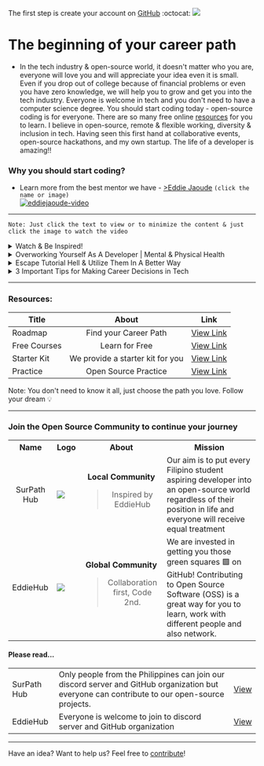The first step is create your account on <a href="https://github.com/">GitHub</a> :octocat:
<img src="https://user-images.githubusercontent.com/73097560/115834477-dbab4500-a447-11eb-908a-139a6edaec5c.gif">

# The beginning of your career path
- In the tech industry & open-source world, it doesn't matter who you are, everyone will love you and will appreciate your idea even it is small. Even if you drop out of college because of financial problems or even you have zero knowledge, we will help you to grow and get you into the tech industry. Everyone is welcome in tech and you don't need to have a computer science degree. You should start coding today - open-source coding is for everyone. There are so many free online <a href="https://github.com/SurPathHub/starter-kit#resources">resources</a> for you to learn. I believe in open-source, remote & flexible working, diversity & inclusion in tech. Having seen this first hand at collaborative events, open-source hackathons, and my own startup. The life of a developer is amazing!!

### Why you should start coding?
- Learn more from the best mentor we have - <a href="https://www.youtube.com/watch?v=WnvgzVQP7OM">>Eddie Jaoude</a> `(click the name or image)`<br> 
[![eddiejaoude-video](https://img.youtube.com/vi/WnvgzVQP7OM/0.jpg)](https://www.youtube.com/watch?v=WnvgzVQP7OM)

<hr />

`Note: Just click the text to view or to minimize the content & just click the image to watch the video`

<details><summary>Watch & Be Inspired!</summary>

<table>
  <tr>
    <th>Title</th>
    <th>Subtitle</th>
    <th>Link</th>
  </tr>
  <tr>
    <td>Software Engineer</td>
    <td>Day in the Life of a Remote Software Engineer</td>
    <td><a href="https://www.youtube.com/watch?v=OGaWn1G0h4c&t=295s">View Link</a></td>
  </tr>
  <tr>
    <td>Software Engineer</td>
    <td>WEEK IN THE LIFE software engineer in LA</td>
    <td><a href="https://www.youtube.com/watch?v=JPTjXg6PrnQ">View Link</a></td>
  </tr>
  <tr>
    <td>Data Scientist</td>
    <td>A day in the life of a Data Scientist (lifestyle)</td>
    <td><a href="https://www.youtube.com/watch?v=Hz4ihJJAMJ8">View Link</a></td>
  </tr>
  <tr>
    <td>Data Scientist</td>
    <td>Work Week in My Life as a Data Scientist</td>
    <td><a href="https://www.youtube.com/watch?v=yfLczGFw-ok">View Link</a></td>
  </tr>
</table>  
</details>

<details><summary>Overworking Yourself As A Developer | Mental & Physical Health</summary>
<a href="https://www.youtube.com/watch?v=BKQVqzhnP8I&t=261s"><img src="https://img.youtube.com/vi/BKQVqzhnP8I/0.jpg"></a>
</details>

<details><summary>Escape Tutorial Hell & Utilize Them In A Better Way</summary>
<a href="https://www.youtube.com/watch?v=g_aMpyMvQ9k"><img src="https://img.youtube.com/vi/g_aMpyMvQ9k/0.jpg"></a>
</details>

<details><summary>3 Important Tips for Making Career Decisions in Tech</summary>
<a href="https://www.youtube.com/watch?v=syyzEdQQ6yI"><img src="https://img.youtube.com/vi/syyzEdQQ6yI/0.jpg"></a>  
</details>  
  
<hr />

### Resources: 

| Title       | About      | Link  |
|-------------|:---------:|:-----:|
| Roadmap     | Find your Career Path | <a href="https://github.com/SurPathHub/starter-kit/tree/main/roadmap">View Link</a> |
| Free Courses | Learn for Free | <a href="https://github.com/SurPathHub/starter-kit/blob/main/courses/free-course-list.md">View Link</a> |
| Starter Kit | We provide a starter kit for you | <a href="https://github.com/SurPathHub/starter-kit/blob/main/resources/starter-kit.md">View Link</a> |
| Practice | Open Source Practice | <a href="https://github.com/SurPathHub/starter-kit/blob/main/practice/open-source-practice.md">View Link</a> |

Note: You don't need to know it all, just choose the path you love. Follow your dream 💡

<hr />

### Join the Open Source Community to continue your journey

<table>
  <tr>
    <th>Name</th>
    <th>Logo</th>
    <th>About</th>
    <th>Mission</th>
  </tr>
  <tr>
    <td align="center">SurPath Hub</td>
    <td><a href="https://github.com/SurPathHub"><img src="https://avatars3.githubusercontent.com/u/75564428?s=150&v=4" /></a></td>
    <td align="center"><strong>Local Community</strong> <blockquote>Inspired by EddieHub</blockquote></td>
    <td>Our aim is to put every Filipino student aspiring developer into an open-source world regardless of their position in life and everyone will receive equal treatment</td>
  </tr>
  <tr>
    <td>EddieHub</td>
    <td><a href="https://github.com/EddieHubCommunity"><img src="https://avatars3.githubusercontent.com/u/66388388?s=150&v=4" /></a></td>
    <td align="center"><strong>Global Community</strong> <blockquote>Collaboration first, Code 2nd.</blockquote></td>
    <td>We are invested in getting you those green squares 🟩 on GitHub! Contributing to Open Source Software (OSS) is a great way for you to learn, work with different people and also network.</td>
  </tr>
</table>

#### Please read...

<table>
  <tr>
    <td>SurPath Hub</td>
    <td>Only people from the Philippines can join our discord server and GitHub organization but everyone can contribute to our open-source projects.</td>
    <td><a href="https://surpathhub.github.io/">View</a></td>
  </tr>
  <tr>
    <td>EddieHub</td>
    <td>Everyone is welcome to join to discord server and GitHub organization</td>
    <td><a href="https://www.eddiehub.org">View</a></td>
  </tr>
</table>

<hr />

<p>Have an idea? Want to help us? Feel free to <a href="CONTRIBUTING.md">contribute</a>!</p>
